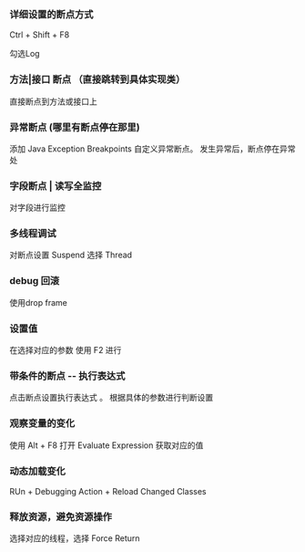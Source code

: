 ###  详细设置的断点方式

Ctrl   + Shift + F8 

勾选Log

### 方法|接口 断点 （直接跳转到具体实现类）

直接断点到方法或接口上

### 异常断点 (哪里有断点停在那里)

添加 Java Exception Breakpoints  自定义异常断点。 发生异常后，断点停在异常处

###  字段断点 | 读写全监控

对字段进行监控

### 多线程调试

对断点设置 Suspend  选择 Thread 

### debug  回滚 

使用drop frame

###  设置值

在选择对应的参数 使用  F2  进行

### 带条件的断点  -- 执行表达式

点击断点设置执行表达式 。 根据具体的参数进行判断设置

### 观察变量的变化 

使用 Alt +  F8  打开 Evaluate  Expression 获取对应的值

### 动态加载变化

RUn  +  Debugging Action + Reload Changed Classes

### 释放资源，避免资源操作

选择对应的线程，选择 Force  Return



###  



